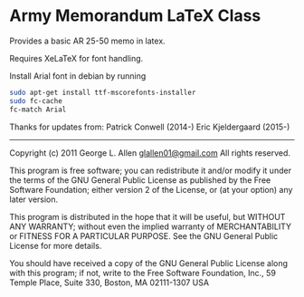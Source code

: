 # Army Memorandum LaTeX Class

Provides a basic AR 25-50 memo in latex.

Requires XeLaTeX for font handling.

Install Arial font in debian by running 

```bash
sudo apt-get install ttf-mscorefonts-installer
sudo fc-cache
fc-match Arial
```



Thanks for updates from:
 Patrick Conwell (2014-)
 Eric Kjeldergaard (2015-)


-----------------------------------------------------------------------------
Copyright (c) 2011 George L. Allen <glallen01@gmail.com> All rights reserved.

This program is free software; you can redistribute it and/or modify it under
the terms of the GNU General Public License as published by the Free Software
Foundation; either version 2 of the License, or (at your option) any later
version.

This program is distributed in the hope that it will be useful, but WITHOUT ANY
WARRANTY; without even the implied warranty of MERCHANTABILITY or FITNESS FOR A
PARTICULAR PURPOSE.  See the GNU General Public License for more details.

You should have received a copy of the GNU General Public License along with
this program; if not, write to the Free Software Foundation, Inc., 59 Temple
Place, Suite 330, Boston, MA  02111-1307  USA
